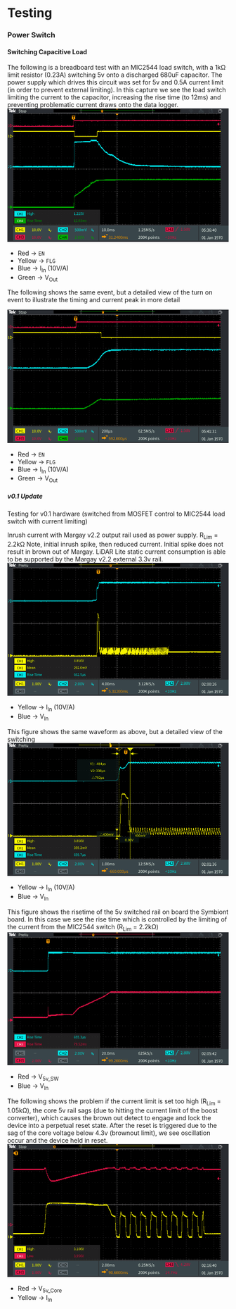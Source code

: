 # Testing
### Power Switch

#### Switching Capacitive Load
The following is a breadboard test with an MIC2544 load switch, with a 1k&Omega; limit resistor (0.23A) switching 5v onto a discharged 680uF capacitor. The power supply which drives this circuit was set for 5v and 0.5A current limit (in order to prevent external limiting). In this capture we see the load switch limiting the current to the capacitor, increasing the rise time (to 12ms) and preventing problematic current draws onto the data logger. 
![MIC2544 Capacitor Switch](TEK00100.PNG)
* Red -> `EN`
* Yellow -> `FLG`
* Blue -> I<sub>In</sub> (10V/A)
* Green -> V<sub>Out</sub>

The following shows the same event, but a detailed view of the turn on event to illustrate the timing and current peak in more detail

![MIC2544 Capacitor Switch](TEK00102.PNG)
* Red -> `EN`
* Yellow -> `FLG`
* Blue -> I<sub>In</sub> (10V/A)
* Green -> V<sub>Out</sub>

##### v0.1 Update
Testing for v0.1 hardware (switched from MOSFET control to MIC2544 load switch with current limiting)

Inrush current with Margay v2.2 output rail used as power supply. R<sub>Lim</sub> = 2.2k&Omega; 
Note, initial inrush spike, then reduced current. Initial spike does not result in brown out of Margay. LiDAR Lite static current consumption is able to be supported by the Margay v2.2 external 3.3v rail.
![v0.1 Power On, Margay Supply](TEK00109.PNG)
* Yellow -> I<sub>In</sub> (10V/A)
* Blue -> V<sub>In</sub> 

This figure shows the same waveform as above, but a detailed view of the switching 
![v0.1 Power On Detail, Margay Supply](TEK00110.PNG)
* Yellow -> I<sub>In</sub> (10V/A)
* Blue -> V<sub>In</sub> 

This figure shows the risetime of the 5v switched rail on board the Symbiont board. In this case we see the rise time which is controlled by the limiting of the current from the MIC2544 switch (R<sub>Lim</sub> = 2.2k&Omega;)
![v0.1 5v SW Rise Time, Margay Supply](TEK00111.PNG)
* Red -> V<sub>5v_SW</sub>
* Blue -> V<sub>In</sub> 

The following shows the problem if the current limit is set too high (R<sub>Lim</sub> = 1.05k&Omega;), the core 5v rail sags (due to hitting the current limit of the boost converter), which causes the brown out detect to engage and lock the device into a perpetual reset state. After the reset is triggered due to the sag of the core voltage below 4.3v (brownout limit), we see oscillation occur and the device held in reset.
![Excess current limit, Power Supply](TEK00112.PNG)
* Red -> V<sub>5v_Core</sub>
* Yellow -> I<sub>In</sub> 
